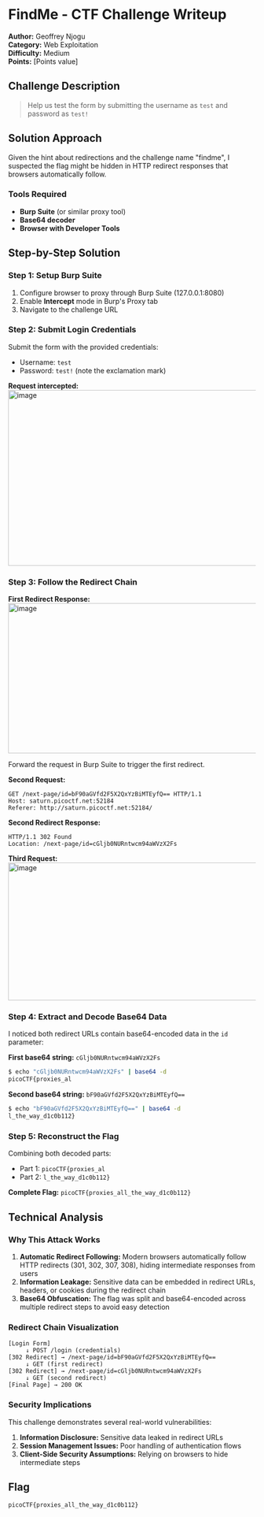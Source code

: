 # FindMe - CTF Challenge Writeup

**Author:** Geoffrey Njogu  
**Category:** Web Exploitation  
**Difficulty:** Medium  
**Points:** [Points value]  

## Challenge Description

> Help us test the form by submitting the username as `test` and password as `test!`

## Solution Approach

Given the hint about redirections and the challenge name "findme", I suspected the flag might be hidden in HTTP redirect responses that browsers automatically follow.

### Tools Required
- **Burp Suite** (or similar proxy tool)
- **Base64 decoder**
- **Browser with Developer Tools**

## Step-by-Step Solution

### Step 1: Setup Burp Suite
1. Configure browser to proxy through Burp Suite (127.0.0.1:8080)
2. Enable **Intercept** mode in Burp's Proxy tab
3. Navigate to the challenge URL

### Step 2: Submit Login Credentials
Submit the form with the provided credentials:
- Username: `test`
- Password: `test!` (note the exclamation mark)

**Request intercepted:**
<img width="1409" height="357" alt="image" src="https://github.com/user-attachments/assets/8c186dfe-3ded-487e-be49-971284b09435" />

### Step 3: Follow the Redirect Chain

**First Redirect Response:**
<img width="1242" height="305" alt="image" src="https://github.com/user-attachments/assets/1673b4b8-98fa-4161-9bce-9ebc4861c51c" />

Forward the request in Burp Suite to trigger the first redirect.

**Second Request:**
```http
GET /next-page/id=bF90aGVfd2F5X2QxYzBiMTEyfQ== HTTP/1.1
Host: saturn.picoctf.net:52184
Referer: http://saturn.picoctf.net:52184/
```

**Second Redirect Response:**
```http
HTTP/1.1 302 Found
Location: /next-page/id=cGljb0NURntwcm94aWVzX2Fs
```

**Third Request:**
<img width="1203" height="280" alt="image" src="https://github.com/user-attachments/assets/c5b3962b-705b-4bc5-a668-696f044c099b" />

### Step 4: Extract and Decode Base64 Data

I noticed both redirect URLs contain base64-encoded data in the `id` parameter:

**First base64 string:** `cGljb0NURntwcm94aWVzX2Fs`
```bash
$ echo "cGljb0NURntwcm94aWVzX2Fs" | base64 -d
picoCTF{proxies_al
```

**Second base64 string:** `bF90aGVfd2F5X2QxYzBiMTEyfQ==`
```bash
$ echo "bF90aGVfd2F5X2QxYzBiMTEyfQ==" | base64 -d
l_the_way_d1c0b112}
```

### Step 5: Reconstruct the Flag

Combining both decoded parts:
- Part 1: `picoCTF{proxies_al`
- Part 2: `l_the_way_d1c0b112}`

**Complete Flag:** `picoCTF{proxies_all_the_way_d1c0b112}`

## Technical Analysis

### Why This Attack Works

1. **Automatic Redirect Following:** Modern browsers automatically follow HTTP redirects (301, 302, 307, 308), hiding intermediate responses from users
2. **Information Leakage:** Sensitive data can be embedded in redirect URLs, headers, or cookies during the redirect chain
3. **Base64 Obfuscation:** The flag was split and base64-encoded across multiple redirect steps to avoid easy detection

### Redirect Chain Visualization

```
[Login Form] 
     ↓ POST /login (credentials)
[302 Redirect] → /next-page/id=bF90aGVfd2F5X2QxYzBiMTEyfQ==
     ↓ GET (first redirect)
[302 Redirect] → /next-page/id=cGljb0NURntwcm94aWVzX2Fs  
     ↓ GET (second redirect)
[Final Page] → 200 OK
```

### Security Implications

This challenge demonstrates several real-world vulnerabilities:

1. **Information Disclosure:** Sensitive data leaked in redirect URLs
2. **Session Management Issues:** Poor handling of authentication flows
3. **Client-Side Security Assumptions:** Relying on browsers to hide intermediate steps

## Flag

`picoCTF{proxies_all_the_way_d1c0b112}`

